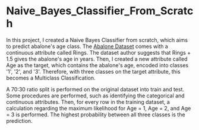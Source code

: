 # Naive_Bayes_Classifier_From_Scratch
In this project, I created a Naive Bayes Classifier from scratch, which aims to predict abalone's age class. The <a href="https://archive.ics.uci.edu/ml/datasets/abalone">Abalone Dataset</a> comes with a continuous attribute called Rings. The dataset author suggests that Rings + 1.5 gives the abalone's age in years. Then, I created a new attribute called Age as the target, which contains the abalone's age, encoded into classes '1', '2', and '3'. Therefore, with three classes on the target attribute, this becomes a Multiclass Classification. 

A 70:30 ratio split is performed on the original dataset into train and test. Some procedures are performed, such as identifying the categorical and continuous attributes. Then, for every row in the training dataset, a calculation regarding the maximum likelihood for Age = 1, Age = 2, and Age = 3 is performed. The highest probability between all three classes is the prediction.
